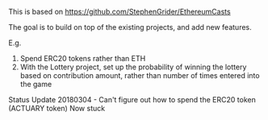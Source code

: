 This is based on https://github.com/StephenGrider/EthereumCasts

The goal is to build on top of the existing projects, and add new features. 

E.g.
1. Spend ERC20 tokens rather than ETH
2. With the Lottery project, set up the probability of winning the lottery based on contribution amount, rather than number of times entered into the game

Status Update
20180304 - Can't figure out how to spend the ERC20 token (ACTUARY token) Now stuck